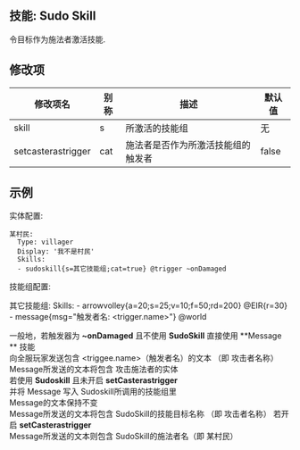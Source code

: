 技能: Sudo Skill
--------------------------

令目标作为施法者激活技能.

修改项
----------

| 修改项名 | 别称    | 描述                                                                                                    | 默认值 |
|-----------|------------|----------------------------------------------------------------------------------------------------------------|---------------|
| skill | s | 所激活的技能组 | 无 |
| setcasterastrigger | cat | 施法者是否作为所激活技能组的触发者 | false |

示例
-------

实体配置:

    某村民:
      Type: villager
      Display: '我不是村民'
      Skills:
      - sudoskill{s=其它技能组;cat=true} @trigger ~onDamaged

技能组配置:

   其它技能组:
      Skills:
      - arrowvolley{a=20;s=25;v=10;f=50;rd=200} @EIR{r=30}
      - message{msg="触发者名: <trigger.name>"} @world

一般地，若触发器为 **~onDamaged** 且不使用 **SudoSkill** 直接使用 **Message ** 技能  
向全服玩家发送包含 <triggee.name>（触发者名）的文本 （即 攻击者名称） 
Message所发送的文本将包含 攻击施法者的实体   
若使用 **Sudoskill** 且未开启 **setCasterastrigger**  
并将 Message 写入 Sudoskill所调用的技能组里  
Message的文本保持不变  
Message所发送的文本将包含 SudoSkill的技能目标名称 （即 攻击者名称） 
若开启 **setCasterastrigger**  
Message所发送的文本则包含 SudoSkill的施法者名（即 某村民）  